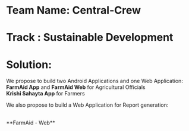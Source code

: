 # Team Name: Central-Crew
# Track : Sustainable Development
# Solution:

We propose to build two Android Applications and one Web Application:
  </br>
**FarmAid App** and **FarmAid Web** for Agricultural Officials
  </br>
**Krishi Sahayta App** for Farmers
  </br>

We also propose to build a Web Application for Report generation:
  
  </br>
  **FarmAid - Web**

